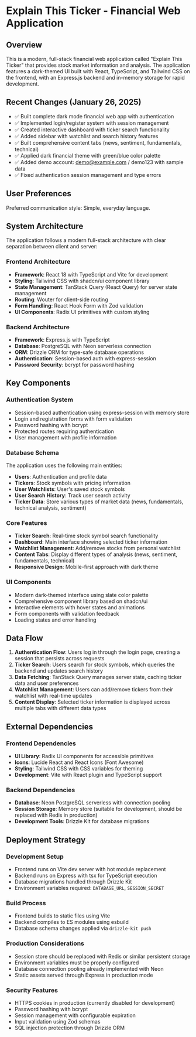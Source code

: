 # Explain This Ticker - Financial Web Application

## Overview

This is a modern, full-stack financial web application called "Explain This Ticker" that provides stock market information and analysis. The application features a dark-themed UI built with React, TypeScript, and Tailwind CSS on the frontend, with an Express.js backend and in-memory storage for rapid development.

## Recent Changes (January 26, 2025)

- ✅ Built complete dark mode financial web app with authentication
- ✅ Implemented login/register system with session management  
- ✅ Created interactive dashboard with ticker search functionality
- ✅ Added sidebar with watchlist and search history features
- ✅ Built comprehensive content tabs (news, sentiment, fundamentals, technical)
- ✅ Applied dark financial theme with green/blue color palette
- ✅ Added demo account: demo@example.com / demo123 with sample data
- ✅ Fixed authentication session management and type errors

## User Preferences

Preferred communication style: Simple, everyday language.

## System Architecture

The application follows a modern full-stack architecture with clear separation between client and server:

### Frontend Architecture
- **Framework**: React 18 with TypeScript and Vite for development
- **Styling**: Tailwind CSS with shadcn/ui component library
- **State Management**: TanStack Query (React Query) for server state management
- **Routing**: Wouter for client-side routing
- **Form Handling**: React Hook Form with Zod validation
- **UI Components**: Radix UI primitives with custom styling

### Backend Architecture
- **Framework**: Express.js with TypeScript
- **Database**: PostgreSQL with Neon serverless connection
- **ORM**: Drizzle ORM for type-safe database operations
- **Authentication**: Session-based auth with express-session
- **Password Security**: bcrypt for password hashing

## Key Components

### Authentication System
- Session-based authentication using express-session with memory store
- Login and registration forms with form validation
- Password hashing with bcrypt
- Protected routes requiring authentication
- User management with profile information

### Database Schema
The application uses the following main entities:
- **Users**: Authentication and profile data
- **Tickers**: Stock symbols with pricing information
- **User Watchlists**: User's saved stock symbols
- **User Search History**: Track user search activity
- **Ticker Data**: Store various types of market data (news, fundamentals, technical analysis, sentiment)

### Core Features
- **Ticker Search**: Real-time stock symbol search functionality
- **Dashboard**: Main interface showing selected ticker information
- **Watchlist Management**: Add/remove stocks from personal watchlist
- **Content Tabs**: Display different types of analysis (news, sentiment, fundamentals, technical)
- **Responsive Design**: Mobile-first approach with dark theme

### UI Components
- Modern dark-themed interface using slate color palette
- Comprehensive component library based on shadcn/ui
- Interactive elements with hover states and animations
- Form components with validation feedback
- Loading states and error handling

## Data Flow

1. **Authentication Flow**: Users log in through the login page, creating a session that persists across requests
2. **Ticker Search**: Users search for stock symbols, which queries the backend and updates search history
3. **Data Fetching**: TanStack Query manages server state, caching ticker data and user preferences
4. **Watchlist Management**: Users can add/remove tickers from their watchlist with real-time updates
5. **Content Display**: Selected ticker information is displayed across multiple tabs with different data types

## External Dependencies

### Frontend Dependencies
- **UI Library**: Radix UI components for accessible primitives
- **Icons**: Lucide React and React Icons (Font Awesome)
- **Styling**: Tailwind CSS with CSS variables for theming
- **Development**: Vite with React plugin and TypeScript support

### Backend Dependencies
- **Database**: Neon PostgreSQL serverless with connection pooling
- **Session Storage**: Memory store (suitable for development, should be replaced with Redis in production)
- **Development Tools**: Drizzle Kit for database migrations

## Deployment Strategy

### Development Setup
- Frontend runs on Vite dev server with hot module replacement
- Backend runs on Express with tsx for TypeScript execution
- Database migrations handled through Drizzle Kit
- Environment variables required: `DATABASE_URL`, `SESSION_SECRET`

### Build Process
- Frontend builds to static files using Vite
- Backend compiles to ES modules using esbuild
- Database schema changes applied via `drizzle-kit push`

### Production Considerations
- Session store should be replaced with Redis or similar persistent storage
- Environment variables must be properly configured
- Database connection pooling already implemented with Neon
- Static assets served through Express in production mode

### Security Features
- HTTPS cookies in production (currently disabled for development)
- Password hashing with bcrypt
- Session management with configurable expiration
- Input validation using Zod schemas
- SQL injection protection through Drizzle ORM